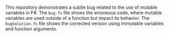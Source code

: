 This repository demonstrates a subtle bug related to the use of mutable variables in F#. The `bug.fs` file shows the erroneous code, where mutable variables are used outside of a function but impact its behavior. The `bugSolution.fs` file shows the corrected version using immutable variables and function arguments.